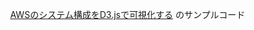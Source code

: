 　[AWSのシステム構成をD3.jsで可視化する](https://lvisdd.gitbooks.io/aws-config-visualizations-with-d3-js/content/) のサンプルコード
